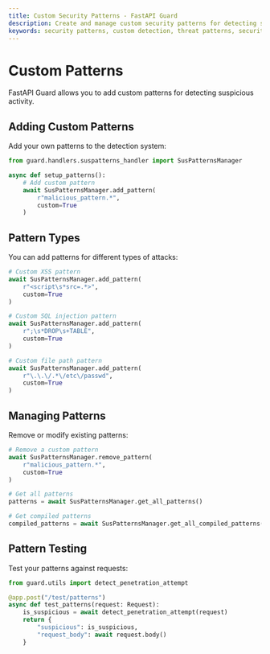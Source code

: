 ```yaml
---
title: Custom Security Patterns - FastAPI Guard
description: Create and manage custom security patterns for detecting specific threats in your FastAPI application
keywords: security patterns, custom detection, threat patterns, security rules
---
```


# Custom Patterns

FastAPI Guard allows you to add custom patterns for detecting suspicious activity.

## Adding Custom Patterns

Add your own patterns to the detection system:

```python
from guard.handlers.suspatterns_handler import SusPatternsManager

async def setup_patterns():
    # Add custom pattern
    await SusPatternsManager.add_pattern(
        r"malicious_pattern.*",
        custom=True
    )
```

## Pattern Types

You can add patterns for different types of attacks:

```python
# Custom XSS pattern
await SusPatternsManager.add_pattern(
    r"<script\s*src=.*>",
    custom=True
)

# Custom SQL injection pattern
await SusPatternsManager.add_pattern(
    r";\s*DROP\s+TABLE",
    custom=True
)

# Custom file path pattern
await SusPatternsManager.add_pattern(
    r"\.\.\/.*\/etc\/passwd",
    custom=True
)
```

## Managing Patterns

Remove or modify existing patterns:

```python
# Remove a custom pattern
await SusPatternsManager.remove_pattern(
    r"malicious_pattern.*",
    custom=True
)

# Get all patterns
patterns = await SusPatternsManager.get_all_patterns()

# Get compiled patterns
compiled_patterns = await SusPatternsManager.get_all_compiled_patterns()
```

## Pattern Testing

Test your patterns against requests:

```python
from guard.utils import detect_penetration_attempt

@app.post("/test/patterns")
async def test_patterns(request: Request):
    is_suspicious = await detect_penetration_attempt(request)
    return {
        "suspicious": is_suspicious,
        "request_body": await request.body()
    }
```